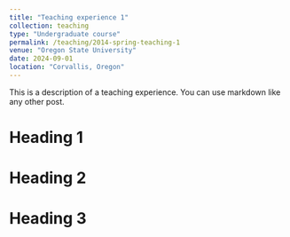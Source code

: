 ```yaml
---
title: "Teaching experience 1"
collection: teaching
type: "Undergraduate course"
permalink: /teaching/2014-spring-teaching-1
venue: "Oregon State University"
date: 2024-09-01
location: "Corvallis, Oregon"
---
```


This is a description of a teaching experience. You can use markdown like any other post.

Heading 1
======

Heading 2
======

Heading 3
======